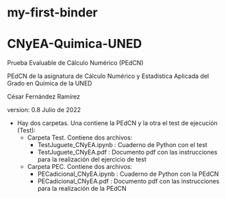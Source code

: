 # my-first-binder
# CNyEA-Quimica-UNED
Prueba Evaluable de Cálculo Numérico (PEdCN)

PEdCN de la asignatura de Cálculo Numérico y Estadística Aplicada del Grado en Química de la UNED

César Fernández Ramírez

version: 0.8 Julio de 2022

- Hay dos carpetas. Una contiene la PEdCN y la otra el test de ejecución (Test):
  - Carpeta Test. Contiene dos archivos:
    - TestJuguete_CNyEA.ipynb : Cuaderno de Python con el test
    - TestJuguete_CNyEA.pdf   : Documento pdf con las instrucciones para la realización del ejercicio de test
  - Carpeta PEC. Contiene dos archivos:
    - PECadicional_CNyEA.ipynb : Cuaderno de Python con la PEdCN
    - PECadicional_CNyEA.pdf   : Documento pdf con las instrucciones para la realización de la PEdCN
